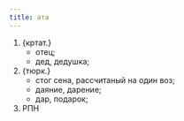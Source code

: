 ```yaml
---
title: ата
---
```


1. {кртат.}
    * отец;
    * дед, дедушка;
2. {тюрк.}
    * стог сена, рассчитаный на один воз;
    * даяние, дарение;
    * дар, подарок;
3. РПН
